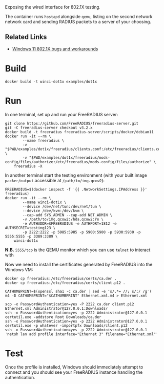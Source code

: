 Exposing the wired interface for 802.1X testing.

The container runs `hostapd` alongside `qemu`, listing on the second network network card and sending RADIUS packets to a server of your choosing.

## Related Links

 * [Windows 11 802.1X bugs and workarounds](https://github.com/corememltd/interop-eap-tls13#eap-ttls-and-peap)

# Build

    docker build -t winci-dot1x examples/dot1x

# Run

In one terminal, set up and run your FreeRADIUS server:

    git clone https://github.com/FreeRADIUS/freeradius-server.git
    git -C freeradius-server checkout v3.2.x
    docker build -t freeradius freeradius-server/scripts/docker/debian11
    docker run -it --rm \
            --name freeradius \
            -v "$PWD/examples/dot1x/freeradius/clients.conf:/etc/freeradius/clients.conf" \
            -v "$PWD/examples/dot1x/freeradius/mods-config/files/authorize:/etc/freeradius/mods-config/files/authorize" \
        freeradius -X

In another terminal start the testing environment (with your built image `packer/output` accessible at `/path/to/img.qcow2`):

    FREERADIUS=$(docker inspect -f '{{ .NetworkSettings.IPAddress }}' freeradius)
    docker run -it --rm \
            --name winci-dot1x \
            --device /dev/net/tun:/dev/net/tun \
            --device /dev/kvm:/dev/kvm \
            --cap-add SYS_ADMIN --cap-add NET_ADMIN \
            -v /path/to/img.qcow2:/hda.qcow2:ro \
            -e AUTHADDR=$FREERADIUS -e AUTHPORT=1812 -e AUTHSECRET=testing123 \
            -p 2222:2222 -p 5985:5985 -p 5900:5900 -p 5930:5930 -p 5555:5555 -p 3389:3389 \
        winci-dot1x

**N.B.** `5555/tcp` is the QEMU monitor which you can use `telnet` to interact with

Now we need to install the certificates generated by FreeRADIUS into the Windows VM:

    docker cp freeradius:/etc/freeradius/certs/ca.der .
    docker cp freeradius:/etc/freeradius/certs/client.p12 .

    CATHUMBPRINT=$(openssl sha1 -c ca.der | sed -e 's/.*= //; s/:/ /g')
    m4 -D CATHUMBPRINT="$CATHUMBPRINT" Ethernet.xml.m4 > Ethernet.xml
    
    scp -o PasswordAuthentication=yes -P 2222 ca.der client.p12 Ethernet.xml Administrator@127.0.0.1:Downloads/
    ssh -o PasswordAuthentication=yes -p 2222 Administrator@127.0.0.1 certutil.exe -addstore Root Downloads/ca.der
    ssh -o PasswordAuthentication=yes -p 2222 Administrator@127.0.0.1 certutil.exe -p whatever -importpfx Downloads/client.p12
    ssh -o PasswordAuthentication=yes -p 2222 Administrator@127.0.0.1 'netsh lan add profile interface="Ethernet 3" filename="Ethernet.xml"'

# Test

Once the profile is installed, Windows should immediately attempt to connect and you should see your FreeRADIUS instance handling the authentication.
